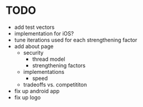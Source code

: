 
# TODO

- add test vectors
- implementation for iOS?
- tune iterations used for each strengthening factor
- add about page
  - security
    - thread model
    - strengthening factors
  - implementations
    - speed
  - tradeoffs vs. competititon
- fix up android app
- fix up logo
